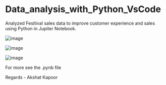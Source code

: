 # Data_analysis_with_Python_VsCode
Analyzed Fesitival sales data to improve customer experience and sales using Python in Jupiter Notebook.

![image](https://github.com/akzato/Data_analysis_with_Python_/assets/135569805/b67736e0-ec18-4b82-931f-d12485d49caf)

![image](https://github.com/akzato/Data_analysis_with_Python_/assets/135569805/4d9ba449-1b59-44f3-864c-f79e640d1be2)

![image](https://github.com/akzato/Data_analysis_with_Python_/assets/135569805/ca800286-97e9-472d-87bc-459726b2fe75)

For more see the .pynb file 

Regards - Akshat Kapoor
